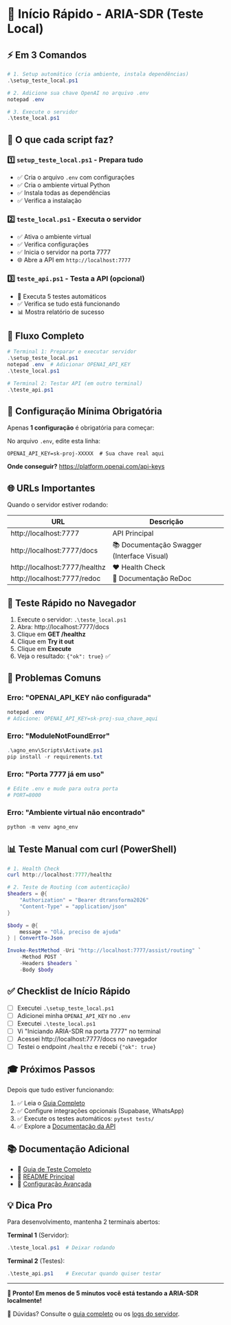 # 🚀 Início Rápido - ARIA-SDR (Teste Local)

## ⚡ Em 3 Comandos

```powershell
# 1. Setup automático (cria ambiente, instala dependências)
.\setup_teste_local.ps1

# 2. Adicione sua chave OpenAI no arquivo .env
notepad .env

# 3. Execute o servidor
.\teste_local.ps1
```

## 📝 O que cada script faz?

### 1️⃣ `setup_teste_local.ps1` - Prepara tudo
- ✅ Cria o arquivo `.env` com configurações
- ✅ Cria o ambiente virtual Python
- ✅ Instala todas as dependências
- ✅ Verifica a instalação

### 2️⃣ `teste_local.ps1` - Executa o servidor
- ✅ Ativa o ambiente virtual
- ✅ Verifica configurações
- ✅ Inicia o servidor na porta 7777
- 🌐 Abre a API em `http://localhost:7777`

### 3️⃣ `teste_api.ps1` - Testa a API (opcional)
- 🧪 Executa 5 testes automáticos
- ✅ Verifica se tudo está funcionando
- 📊 Mostra relatório de sucesso

## 🎯 Fluxo Completo

```powershell
# Terminal 1: Preparar e executar servidor
.\setup_teste_local.ps1
notepad .env  # Adicionar OPENAI_API_KEY
.\teste_local.ps1

# Terminal 2: Testar API (em outro terminal)
.\teste_api.ps1
```

## 🔑 Configuração Mínima Obrigatória

Apenas **1 configuração** é obrigatória para começar:

No arquivo `.env`, edite esta linha:
```env
OPENAI_API_KEY=sk-proj-XXXXX  # Sua chave real aqui
```

**Onde conseguir?** https://platform.openai.com/api-keys

## 🌐 URLs Importantes

Quando o servidor estiver rodando:

| URL | Descrição |
|-----|-----------|
| http://localhost:7777 | API Principal |
| http://localhost:7777/docs | 📚 Documentação Swagger (Interface Visual) |
| http://localhost:7777/healthz | ❤️ Health Check |
| http://localhost:7777/redoc | 📖 Documentação ReDoc |

## 🧪 Teste Rápido no Navegador

1. Execute o servidor: `.\teste_local.ps1`
2. Abra: http://localhost:7777/docs
3. Clique em **GET /healthz**
4. Clique em **Try it out**
5. Clique em **Execute**
6. Veja o resultado: `{"ok": true}` ✅

## 🐛 Problemas Comuns

### Erro: "OPENAI_API_KEY não configurada"
```powershell
notepad .env
# Adicione: OPENAI_API_KEY=sk-proj-sua_chave_aqui
```

### Erro: "ModuleNotFoundError"
```powershell
.\agno_env\Scripts\Activate.ps1
pip install -r requirements.txt
```

### Erro: "Porta 7777 já em uso"
```powershell
# Edite .env e mude para outra porta
# PORT=8000
```

### Erro: "Ambiente virtual não encontrado"
```powershell
python -m venv agno_env
```

## 📊 Teste Manual com curl (PowerShell)

```powershell
# 1. Health Check
curl http://localhost:7777/healthz

# 2. Teste de Routing (com autenticação)
$headers = @{
    "Authorization" = "Bearer dtransforma2026"
    "Content-Type" = "application/json"
}

$body = @{
    message = "Olá, preciso de ajuda"
} | ConvertTo-Json

Invoke-RestMethod -Uri "http://localhost:7777/assist/routing" `
    -Method POST `
    -Headers $headers `
    -Body $body
```

## ✅ Checklist de Início Rápido

- [ ] Executei `.\setup_teste_local.ps1`
- [ ] Adicionei minha `OPENAI_API_KEY` no `.env`
- [ ] Executei `.\teste_local.ps1`
- [ ] Vi "Iniciando ARIA-SDR na porta 7777" no terminal
- [ ] Acessei http://localhost:7777/docs no navegador
- [ ] Testei o endpoint `/healthz` e recebi `{"ok": true}`

## 🎓 Próximos Passos

Depois que tudo estiver funcionando:

1. ✅ Leia o [Guia Completo](TESTE_LOCAL_GUIA.md)
2. ✅ Configure integrações opcionais (Supabase, WhatsApp)
3. ✅ Execute os testes automáticos: `pytest tests/`
4. ✅ Explore a [Documentação da API](http://localhost:7777/docs)

## 📚 Documentação Adicional

- 📖 [Guia de Teste Completo](TESTE_LOCAL_GUIA.md)
- 📘 [README Principal](README.md)
- 🔧 [Configuração Avançada](docs/CONTROL_PLANE_SETUP.md)

## 💡 Dica Pro

Para desenvolvimento, mantenha 2 terminais abertos:

**Terminal 1** (Servidor):
```powershell
.\teste_local.ps1  # Deixar rodando
```

**Terminal 2** (Testes):
```powershell
.\teste_api.ps1    # Executar quando quiser testar
```

---

**🎉 Pronto! Em menos de 5 minutos você está testando a ARIA-SDR localmente!**

💬 Dúvidas? Consulte o [guia completo](TESTE_LOCAL_GUIA.md) ou os [logs do servidor](last_error.log).

